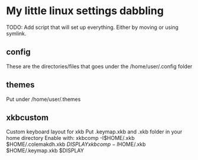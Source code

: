# My little linux settings dabbling
TODO: Add script that will set up everything. Either by moving or using symlink.

## config
These are the directories/files that goes under the /home/user/.config folder

## themes
Put under /home/user/.themes

## xkbcustom
Custom keyboard layout for xkb
Put .keymap.xkb and .xkb folder in your home directory
Enable with:
xkbcomp -I$HOME/.xkb $HOME/.colemakdh.xkb $DISPLAY
xkbcomp -I$HOME/.xkb $HOME/.keymap.xkb $DISPLAY
